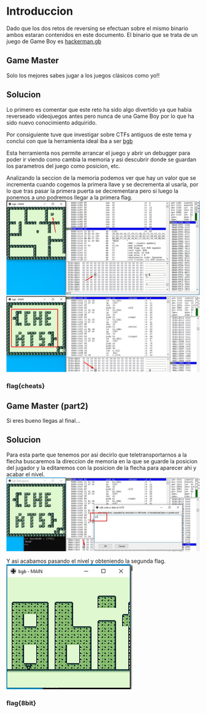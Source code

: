 # Introduccion
Dado que los dos retos de reversing se efectuan sobre el mismo binario ambos estaran contenidos en este documento.
El binario que se trata de un juego de Game Boy es [hackerman.gb](./assets/hackerman.gb)

## Game Master
Solo los mejores sabes jugar a los juegos clásicos como yo!!

## Solucion
Lo primero es comentar que este reto ha sido algo divertido ya que habia reverseado videojuegos antes pero nunca de una Game Boy por lo que ha sido nuevo conocimiento adquirido.

Por consiguiente tuve que investigar sobre CTFs antiguos de este tema y conclui con que la herramienta ideal iba a ser [bgb](http://bgb.bircd.org/)

Esta herramienta nos permite arrancar el juego y abrir un debugger para poder ir viendo como cambia la memoria y asi descubrir donde se guardan los parametros del juego como posicion, etc.

Analizando la seccion de la memoria podemos ver que hay un valor que se incrementa cuando cogemos la primera llave y se decrementa al usarla, por lo que tras pasar la primera puerta se decrementara pero si luego la ponemos a uno podremos llegar a la primera flag.
![key](./assets/key.jpg)
![flag_1](./assets/flag_1.png)

### flag{cheats}

## Game Master (part2)
Si eres bueno llegas al final...

## Solucion
Para esta parte que tenemos por asi decirlo que teletransportarnos a la flecha buscaremos la direccion de memoria en la que se guarde la posicion del jugador y la editaremos con la posicion de la flecha para aparecer ahi y acabar el nivel.
![teleport](./assets/teleport.jpg)

Y asi acabamos pasando el nivel y obteniendo la segunda flag.
![flag_2](./assets/flag_2.jpg)

### flag{8bit}
